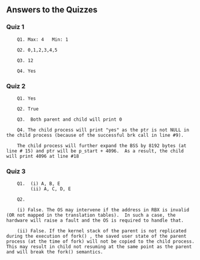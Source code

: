## Answers to the Quizzes

### Quiz 1

		Q1. Max: 4   Min: 1

		Q2. 0,1,2,3,4,5

		Q3. 12

		Q4. Yes

### Quiz 2

		Q1. Yes

		Q2. True

		Q3.  Both parent and child will print 0

		Q4. The child process will print "yes" as the ptr is not NULL in the child process (because of the successful brk call in line #9).
		
		The child process will further expand the BSS by 8192 bytes (at line # 15) and ptr will be p_start + 4096.  As a result, the child will print 4096 at line #18

### Quiz 3

		Q1.  (i) A, B, E
	         (ii) A, C, D, E
	
		Q2.
	
		(i) False. The OS may intervene if the address in RBX is invalid (OR not mapped in the translation tables).  In such a case, the hardware will raise a fault and the OS is required to handle that.
	
		(ii) False. If the kernel stack of the parent is not replicated during the execution of fork() , the saved user state of the parent process (at the time of fork) will not be copied to the child process. This may result in child not resuming at the same point as the parent and will break the fork() semantics.

### Quiz 4

		1. ABCDE
		2. ACE
		3. True/False
		4. True/False
**Note**: *Answer fo quiz 4 is not verified with instructor but most probably it is correct*

### Quiz 5
I actually the lost the actual answers, but I guess it won't be that hard to solve. Maybe someone can come up with answers & add here?🥺

### Quiz 6
		Q1.
		(i) {1 + (2 ^ 11) + (2 ^ 22)} * 16KB
		(ii) 2 ^ 25 = 32MB
		(iii) 0x4000000000 - 0x4FFFFFFFFF (4*2^36 - (5*2^36-1))
		(iv) 2 ^ 69 bytes
		(v) Min: 0 Max: (2 ^ 5 + 4) * 16KB 

### Quiz 7

		Q1. X belongs to S where S={x: x=100n and 10000 - 100K <= x <= 10000 + 100K, where n is an integer}
		Q2. Minimum = 1, Maximum = 4

### Quiz 8
		Q1. 
  		(i) 2^32 * 4KB = 16TB
	      	(ii) (8 + 4*1024 + 2*1024*1024) * 4KB = 8GB + 16MB + 32KB 
	      	(iii) three disk blocks (12KB)
	      	(iv) min: 4KB    max: 12KB

---
